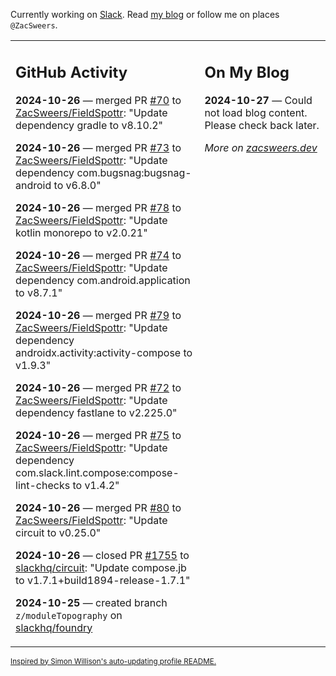 Currently working on [Slack](https://slack.com/). Read [my blog](https://zacsweers.dev/) or follow me on places `@ZacSweers`.

<table><tr><td valign="top" width="60%">

## GitHub Activity
<!-- githubActivity starts -->
**2024-10-26** — merged PR [#70](https://github.com/ZacSweers/FieldSpottr/pull/70) to [ZacSweers/FieldSpottr](https://github.com/ZacSweers/FieldSpottr): "Update dependency gradle to v8.10.2"

**2024-10-26** — merged PR [#73](https://github.com/ZacSweers/FieldSpottr/pull/73) to [ZacSweers/FieldSpottr](https://github.com/ZacSweers/FieldSpottr): "Update dependency com.bugsnag:bugsnag-android to v6.8.0"

**2024-10-26** — merged PR [#78](https://github.com/ZacSweers/FieldSpottr/pull/78) to [ZacSweers/FieldSpottr](https://github.com/ZacSweers/FieldSpottr): "Update kotlin monorepo to v2.0.21"

**2024-10-26** — merged PR [#74](https://github.com/ZacSweers/FieldSpottr/pull/74) to [ZacSweers/FieldSpottr](https://github.com/ZacSweers/FieldSpottr): "Update dependency com.android.application to v8.7.1"

**2024-10-26** — merged PR [#79](https://github.com/ZacSweers/FieldSpottr/pull/79) to [ZacSweers/FieldSpottr](https://github.com/ZacSweers/FieldSpottr): "Update dependency androidx.activity:activity-compose to v1.9.3"

**2024-10-26** — merged PR [#72](https://github.com/ZacSweers/FieldSpottr/pull/72) to [ZacSweers/FieldSpottr](https://github.com/ZacSweers/FieldSpottr): "Update dependency fastlane to v2.225.0"

**2024-10-26** — merged PR [#75](https://github.com/ZacSweers/FieldSpottr/pull/75) to [ZacSweers/FieldSpottr](https://github.com/ZacSweers/FieldSpottr): "Update dependency com.slack.lint.compose:compose-lint-checks to v1.4.2"

**2024-10-26** — merged PR [#80](https://github.com/ZacSweers/FieldSpottr/pull/80) to [ZacSweers/FieldSpottr](https://github.com/ZacSweers/FieldSpottr): "Update circuit to v0.25.0"

**2024-10-26** — closed PR [#1755](https://github.com/slackhq/circuit/pull/1755) to [slackhq/circuit](https://github.com/slackhq/circuit): "Update compose.jb to v1.7.1+build1894-release-1.7.1"

**2024-10-25** — created branch `z/moduleTopography` on [slackhq/foundry](https://github.com/slackhq/foundry)
<!-- githubActivity ends -->
</td><td valign="top" width="40%">

## On My Blog
<!-- blog starts -->
**2024-10-27** — Could not load blog content. Please check back later.
<!-- blog ends -->
_More on [zacsweers.dev](https://zacsweers.dev/)_
</td></tr></table>

<sub><a href="https://simonwillison.net/2020/Jul/10/self-updating-profile-readme/">Inspired by Simon Willison's auto-updating profile README.</a></sub>